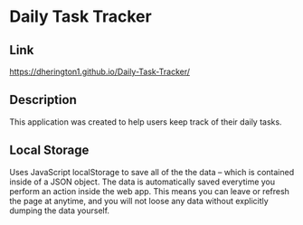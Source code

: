 # Daily Task Tracker

## Link 
https://dherington1.github.io/Daily-Task-Tracker/

## Description
This application was created to help users keep track of their daily tasks. 


## Local Storage
Uses JavaScript localStorage to save all of the the data – which is contained inside of a JSON object. The data is automatically saved everytime you perform an action inside the web app. This means you can leave or refresh the page at anytime, and you will not loose any data without explicitly dumping the data yourself.

